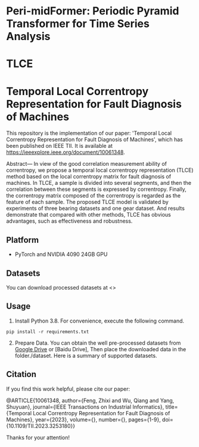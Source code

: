 # Peri-midFormer: Periodic Pyramid Transformer for Time Series Analysis

# TLCE
# Temporal Local Correntropy Representation for Fault Diagnosis of Machines
This repository is the implementation of our paper: 'Temporal Local Correntropy Representation for Fault Diagnosis of Machines', which has been published on IEEE TII. It is available at <https://ieeexplore.ieee.org/document/10061348>.

Abstract— In view of the good correlation measurement ability of correntropy, we propose a temporal local correntropy representation (TLCE) method based on the local correntropy matrix for fault diagnosis of machines. In TLCE, a sample is divided into several segments, and then the correlation between these segments is expressed by correntropy. Finally, the correntropy matrix composed of the correntropy is regarded as the feature of each sample. The proposed TLCE model is validated by experiments of three bearing datasets and one gear dataset. And results demonstrate that compared with other methods, TLCE has obvious advantages, such as effectiveness and robustness.


## Platform

- PyTorch and NVIDIA 4090 24GB GPU

## Datasets

You can download processed datasets at <>

## Usage

1. Install Python 3.8. For convenience, execute the following command.

````
pip install -r requirements.txt
````
2. Prepare Data. You can obtain the well pre-processed datasets from [Google Drive](https://drive.google.com/drive/folders/13Cg1KYOlzM5C7K8gK8NfC-F3EYxkM3D2) or [Baidu Drive], Then place the downloaded data in the folder./dataset. Here is a summary of supported datasets.

## Citation

If you find this work helpful, please cite our paper:


 @ARTICLE{10061348,
  author={Feng, Zhixi and Wu, Qiang and Yang, Shuyuan},
  journal={IEEE Transactions on Industrial Informatics}, 
  title={Temporal Local Correntropy Representation for Fault Diagnosis of Machines}, 
  year={2023},
  volume={},
  number={},
  pages={1-9},
  doi={10.1109/TII.2023.3253180}}

     
 Thanks for your attention!
